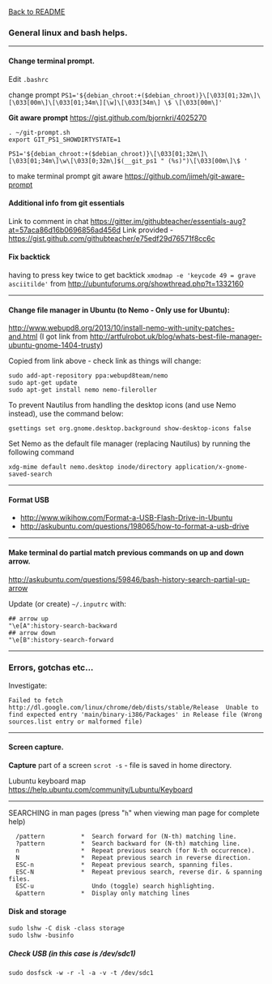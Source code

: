 [Back to README](README.md)
### General linux and bash helps.

<hr>

#### Change terminal prompt.
Edit `.bashrc`

change prompt `PS1='${debian_chroot:+($debian_chroot)}\[\033[01;32m\]\[\033[00m\]\[\033[01;34m\][\w]\[\033[34m\] \$ \[\033[00m\]'`

**Git aware prompt** https://gist.github.com/bjornkri/4025270
```
. ~/git-prompt.sh
export GIT_PS1_SHOWDIRTYSTATE=1
```

`PS1='${debian_chroot:+($debian_chroot)}\[\033[01;32m\]\[\033[01;34m\]\w\[\033[0;32m\]$(__git_ps1 " (%s)")\[\033[00m\]\$ '`

to make terminal prompt git aware https://github.com/jimeh/git-aware-prompt

#### Additional info from git essentials
Link to comment in chat https://gitter.im/githubteacher/essentials-aug?at=57aca86d16b0696856ad456d
Link provided - https://gist.github.com/githubteacher/e75edf29d76571f8cc6c

#### Fix backtick
having to press key twice to get backtick `xmodmap -e 'keycode 49 = grave asciitilde'` from http://ubuntuforums.org/showthread.php?t=1332160

<hr>

#### Change file manager in Ubuntu (to Nemo - Only use for Ubuntu):
http://www.webupd8.org/2013/10/install-nemo-with-unity-patches-and.html
(I got link from http://artfulrobot.uk/blog/whats-best-file-manager-ubuntu-gnome-1404-trusty)

Copied from link above - check link as things will change:
```
sudo add-apt-repository ppa:webupd8team/nemo
sudo apt-get update
sudo apt-get install nemo nemo-fileroller
```

To prevent Nautilus from handling the desktop icons (and use Nemo instead), use the command below:
```
gsettings set org.gnome.desktop.background show-desktop-icons false
```
Set Nemo as the default file manager (replacing Nautilus) by running the following command
```
xdg-mime default nemo.desktop inode/directory application/x-gnome-saved-search
```

<hr>

#### Format USB
* http://www.wikihow.com/Format-a-USB-Flash-Drive-in-Ubuntu
* http://askubuntu.com/questions/198065/how-to-format-a-usb-drive

<hr>

#### Make terminal do partial match previous commands on up and down arrow.
http://askubuntu.com/questions/59846/bash-history-search-partial-up-arrow

Update (or create) `~/.inputrc` with:
```
## arrow up
"\e[A":history-search-backward
## arrow down
"\e[B":history-search-forward
```

<hr>

### Errors, gotchas etc...
Investigate:
```
Failed to fetch http://dl.google.com/linux/chrome/deb/dists/stable/Release  Unable to find expected entry 'main/binary-i386/Packages' in Release file (Wrong sources.list entry or malformed file)
```

<hr>

#### Screen capture.
**Capture** part of a screen `scrot -s` - file is saved in home directory.

Lubuntu keyboard map https://help.ubuntu.com/community/Lubuntu/Keyboard

<hr>

SEARCHING in man pages (press "`h`" when viewing man page for complete help)
```
  /pattern          *  Search forward for (N-th) matching line.
  ?pattern          *  Search backward for (N-th) matching line.
  n                 *  Repeat previous search (for N-th occurrence).
  N                 *  Repeat previous search in reverse direction.
  ESC-n             *  Repeat previous search, spanning files.
  ESC-N             *  Repeat previous search, reverse dir. & spanning files.
  ESC-u                Undo (toggle) search highlighting.
  &pattern          *  Display only matching lines
```
#### Disk and storage
```
sudo lshw -C disk -class storage
sudo lshw -businfo
```
##### Check USB (in this case is /dev/sdc1)
```
sudo dosfsck -w -r -l -a -v -t /dev/sdc1
```
